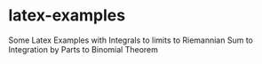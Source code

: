 # latex-examples
Some Latex Examples with Integrals to limits to Riemannian Sum to Integration by Parts to Binomial Theorem
